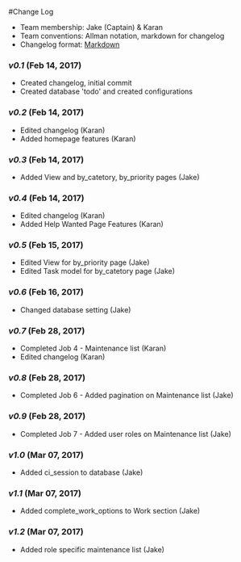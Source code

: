 #Change Log

- Team membership:  Jake (Captain) & Karan
- Team conventions: Allman notation, markdown for changelog  
- Changelog format: [Markdown](https://github.com/adam-p/markdown-here/wiki/Markdown-Cheatsheet) 

### *v0.1* (Feb 14, 2017)
- Created changelog, initial commit
- Created database 'todo' and created configurations

### *v0.2* (Feb 14, 2017)
- Edited changelog (Karan)
- Added homepage features (Karan)

### *v0.3* (Feb 14, 2017)
- Added View and by_catetory, by_priority pages (Jake)

### *v0.4* (Feb 14, 2017)
- Edited changelog (Karan)
- Added Help Wanted Page Features (Karan)

### *v0.5* (Feb 15, 2017)
- Edited View for by_priority page (Jake)
- Edited Task model for by_catetory page (Jake)

### *v0.6* (Feb 16, 2017)
- Changed database setting (Jake)

### *v0.7* (Feb 28, 2017)
- Completed Job 4 - Maintenance list (Karan)
- Edited changelog (Karan)

### *v0.8* (Feb 28, 2017)
- Completed Job 6 - Added pagination on Maintenance list (Jake)

### *v0.9* (Feb 28, 2017)
- Completed Job 7 - Added user roles on Maintenance list (Jake)

### *v1.0* (Mar 07, 2017)
- Added ci_session to database (Jake)

### *v1.1* (Mar 07, 2017)
- Added complete_work_options to Work section (Jake)

### *v1.2* (Mar 07, 2017)
- Added role specific maintenance list (Jake)


